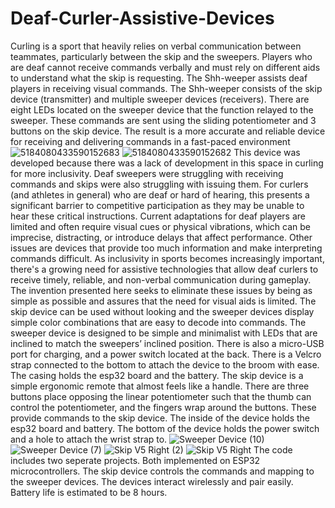 # Deaf-Curler-Assistive-Devices
Curling is a sport that heavily relies on verbal communication between teammates, particularly between the skip and the sweepers. Players who are deaf cannot receive commands verbally and must rely on different aids to understand what the skip is requesting. The Shh-weeper assists deaf players in receiving visual commands. The Shh-weeper consists of the skip device (transmitter) and multiple sweeper devices (receivers). There are eight LEDs located on the sweeper device that the function relayed to the sweeper. These commands are sent using the sliding potentiometer and 3 buttons on the skip device. The result is a more accurate and reliable device for receiving and delivering commands in a fast-paced environment
![5184080433590152683](https://github.com/user-attachments/assets/a3fa430d-db2e-48c8-8c9e-9ed9abed5d39)
![5184080433590152682](https://github.com/user-attachments/assets/2003a061-b118-4ac7-bea4-3dab6545a049)
This device was developed because there was a lack of development in this space in curling for more inclusivity. Deaf sweepers were struggling with receiving commands and skips were also struggling with issuing them. For curlers (and athletes in general) who are deaf or hard of hearing, this presents a significant barrier to competitive participation as they may be unable to hear these critical instructions.
Current adaptations for deaf players are limited and often require visual cues or physical vibrations, which can be imprecise, distracting, or introduce delays that affect performance. Other issues are devices that provide too much information and make interpreting commands difficult. As inclusivity in sports becomes increasingly important, there's a growing need for assistive technologies that allow deaf curlers to receive timely, reliable, and non-verbal communication during gameplay.
The invention presented here seeks to eliminate these issues by being as simple as possible and assures that the need for visual aids is limited. The skip device can be used without looking and the sweeper devices display simple color combinations that are easy to decode into commands.
The sweeper device is designed to be simple and minimalist with LEDs that are inclined to match the sweepers’ inclined position. There is also a micro-USB port for charging, and a power switch located at the back. There is a Velcro strap connected to the bottom to attach the device to the broom with ease. The casing holds the esp32 board and the battery. The skip device is a simple ergonomic remote that almost feels like a handle. There are three buttons place opposing the linear potentiometer such that the thumb can control the potentiometer, and the fingers wrap around the buttons. These provide commands to the skip device. The inside of the device holds the esp32 board and battery. The bottom of the device holds the power switch and a hole to attach the wrist strap to.
![Sweeper Device (10)](https://github.com/user-attachments/assets/8d1c50d0-c92d-438b-bd8d-d10038b2525d)
![Sweeper Device (7)](https://github.com/user-attachments/assets/8f54a250-8d14-4d04-90bd-97b0b6c75fe2)
![Skip V5 Right (2)](https://github.com/user-attachments/assets/fdfd39a2-04a7-457b-8c08-6e864715541b)
![Skip V5 Right](https://github.com/user-attachments/assets/ba76e7f4-7b04-467b-b839-ca5eb26c18f5)
The code includes two seperate projects. Both implemented on ESP32 microcontrollers. The skip device controls the commands and mapping to the sweeper devices. The devices interact wirelessly and pair easily. Battery life is estimated to be 8 hours.
